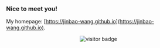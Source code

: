 ### Nice to meet you! 

My homepage: [https://jinbao-wang.github.io](https://jinbao-wang.github.io).

<p  align="center">
  <img src="https://visitor-badge.glitch.me/badge?page_id=jinbao-wang.jinbaowang" alt="visitor badge"/>
</p>


<!--
**jinbao-wang/jinbao-wang** is a ✨ _special_ ✨ repository because its `README.md` (this file) appears on your GitHub profile.

Here are some ideas to get you started:

- 🔭 I’m currently working on ...
- 🌱 I’m currently learning ...
- 👯 I’m looking to collaborate on ...
- 🤔 I’m looking for help with ...
- 💬 Ask me about ...
- 📫 How to reach me: ...
- 😄 Pronouns: ...
- ⚡ Fun fact: ...
-->

